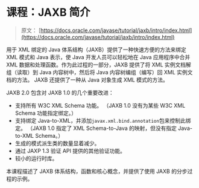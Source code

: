 # 课程：JAXB 简介

> 原文： [https://docs.oracle.com/javase/tutorial/jaxb/intro/index.html](https://docs.oracle.com/javase/tutorial/jaxb/intro/index.html)

用于 XML 绑定的 Java 体系结构（JAXB）提供了一种快速方便的方法来绑定 XML 模式和 Java 表示，使 Java 开发人员可以轻松地在 Java 应用程序中合并 XML 数据和处理函数。作为此过程的一部分，JAXB 提供了将 XML 实例文档解组（读取）到 Java 内容树中，然后将 Java 内容树编组（编写）回 XML 实例文档的方法。 JAXB 还提供了一种从 Java 对象生成 XML 模式的方法。

JAXB 2.0 包含对 JAXB 1.0 的几个重要改进：

*   支持所有 W3C XML Schema 功能。 （JAXB 1.0 没有为某些 W3C XML Schema 功能指定绑定。）
*   支持绑定 Java-to-XML，并添加`javax.xml.bind.annotation`包来控制此绑定。 （JAXB 1.0 指定了 XML Schema-to-Java 的映射，但没有指定 Java-to-XML Schema。）
*   生成的模式派生类的数量显着减少。
*   通过 JAXP 1.3 验证 API 提供的其他验证功能。
*   较小的运行时库。

本课程描述了 JAXB 体系结构，函数和核心概念，并提供了使用 JAXB 的分步过程的示例。